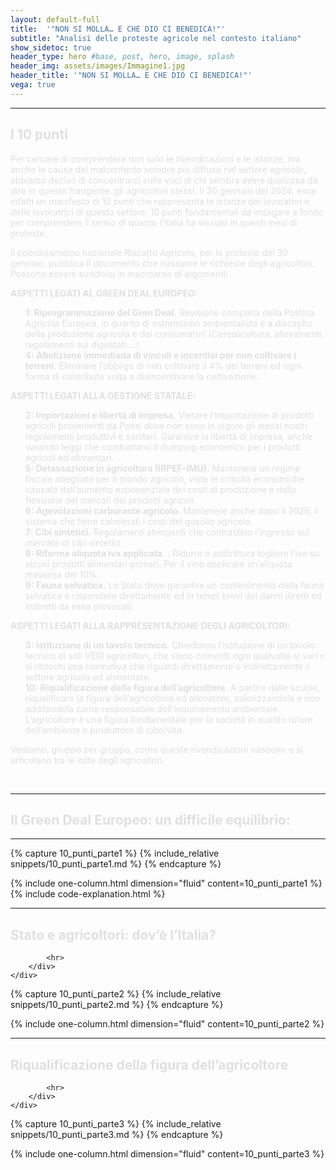 ```yaml
---
layout: default-full
title:  '"NON SI MOLLA… E CHE DIO CI BENEDICA!"'
subtitle: "Analisi delle proteste agricole nel contesto italiano"
show_sidetoc: true
header_type: hero #base, post, hero, image, splash
header_img: assets/images/Immagine1.jpg
header_title: '"NON SI MOLLA… E CHE DIO CI BENEDICA!"'
vega: true
---
```


<div class="container py-3">
    <div class="row">
        <div class="col-md-2 col-md-offset-2">
        </div>
        <div class="col-md-8">
            <hr>

<h2 style="color: #E0E0E0;">I 10 punti</h2>
 
<div id="area-tematica-1"></div>
<p style="color: #E0E0E0;">Per cercare di comprendere non solo le rivendicazioni e le istanze, ma anche le cause del malcontento sempre più diffuso nel settore agricolo, abbiamo deciso di concentrarci sulle voci di chi sembra avere qualcosa da dire in questo frangente: gli agricoltori stessi. 
Il 30 gennaio del 2024, esce infatti un manifesto di 10 punti che rappresenta le istanze dei lavoratori e delle lavoratrici di questo settore. 10 punti fondamentali da indagare a fondo per comprendere il senso di quanto l’Italia ha vissuto in questi mesi di proteste.</p> 

<p style="color: #E0E0E0;">Il coordinametno nazionale Riscatto Agricolo, per le proteste del 30 gennaio, pubblica il documento che riassume le richieste degli agricoltori. 
Possono essere suddivisi in macroaree di argomenti:</p> 

<p style="color: #E0E0E0;">
<strong>ASPETTI LEGATI AL GREEN DEAL EUROPEO:</strong>
<ul style="color: #E0E0E0;">
    <li style="list-style-type: none; padding: 0;"><strong>1: Riprogrammazione  del Gren Deal.</strong> Revisione completa della Politica Agricola Europea, in quanto di estremismo ambientalista e a discapito della produzione agricola e dei consumatori (Cerealicoltura, allevamenti, regolamenti sui digestati….).</li>
    <li style="list-style-type: none; padding: 0;"><strong>4: Abolizione immediada di vincoli e incentivi  per non coltivare i  terreni.</strong> Eliminare l’obbligo di non coltivare il 4% dei terreni ed ogni forma di contributo volta a disincentivare la coltivazione.</li>
</ul>
</p>

<p style="color: #E0E0E0;">
<strong>ASPETTI LEGATI ALLA GESTIONE STATALE:</strong>
<ul style="color: #E0E0E0;">
    <li style="list-style-type: none; padding: 0;"><strong>2: Importazioni e libertà di impresa.</strong> Vietare l’importazione di prodotti agricoli provenienti da Paesi dove non sono in vigore gli stessi nostri regolamenti produttivi e sanitari. Garantire la libertà di impresa, anche varando leggi che combattano il dumping economico per i prodotti agricoli ed alimentari.</li>
    <li style="list-style-type: none; padding: 0;"><strong>5: Detassazione in agricoltura (IRPEF-IMU).</strong> Mantenere un regime fiscale adeguato per il mondo agricolo, viste le criticità economiche causate dall’aumento esponenziale dei costi di produzione e dalla flessione dei mercati dei prodotti agricoli.</li>
    <li style="list-style-type: none; padding: 0;"><strong>6: Agevolazioni carburante agricolo.</strong> Mantenere anche dopo il 2026, il sistema che tiene calmierati i costi del gasolio agricolo.</li>
    <li style="list-style-type: none; padding: 0;"><strong>7: Cibi sintetici.</strong> Regolamenti stringenti che contrastino l’ingresso sul mercato di cibi sintetici.</li>
    <li style="list-style-type: none; padding: 0;"><strong>8: Riforma aliquota iva applicata. .</strong> Ridurre o addirittura togliere l’iva su alcuni prodotti alimentari primari. Per il vino applicare un’aliquota massima del 10%.</li>
    <li style="list-style-type: none; padding: 0;"><strong>9: Fauna selvatica.</strong> Lo Stato deve garantire un contenimento della fauna selvatica e rispondere direttamente ed in tempi brevi dei danni diretti ed indiretti da essa provocati.</li>
</ul>
</p>

<p style="color: #E0E0E0;">
<strong>ASPETTI LEGATI ALLA RAPPRESENTAZIONE DEGLI AGRICOLTORI:</strong>
<ul style="color: #E0E0E0;">
    <li style="list-style-type: none; padding: 0;"><strong>3: Istituzione di un tavolo tecnico.</strong> Chiediamo l’istituzione di un tavolo tecnico di soli VERI agricoltori, che siano coinvolti ogni qualvolta si vari o si ritocchi una normativa che riguardi direttamente o indirettamente il settore agricolo ed alimentare.</li>
    <li style="list-style-type: none; padding: 0;"><strong>10: Riqualificazione della figura dell’agricoltore.</strong> A partire dalle scuole, riqualificare la figura dell’agricoltore ed allevatore, valorizzandola e non additandola come responsabile dell’inquinamento ambientale. L’agricoltore è una figura fondamentale per la società in quanto tutore dell’ambiente e produttore di cibo/vita.</li>
</ul>
</p>

<p style="color: #E0E0E0;">Vediamo, gruppo per gruppo, come queste rivendicazioni nascono e si articolano tra le lotte degli agricoltori.</p>

<br>
<hr>

<h2 style="color: #E0E0E0;">Il Green Deal Europeo: un difficile equilibrio:</h2>
<hr>
        </div>
    </div>
</div>

<div id="area-tematica-2"></div>
{% capture 10_punti_parte1 %}
    {% include_relative snippets/10_punti_parte1.md %}
{% endcapture %}

{% include one-column.html dimension="fluid" content=10_punti_parte1 %} 
{% include code-explanation.html %} 

<div class="container py-3">
    <div class="row">
        <div class="col-md-2 col-md-offset-2">
        </div>
        <div class="col-md-8">
            <hr>

<h2 style="color: #E0E0E0;">Stato e agricoltori: dov’è l’Italia?</h2>

            <hr>
        </div>
    </div>
</div>

<div id="area-tematica-3"></div>
{% capture 10_punti_parte2 %}
    {% include_relative snippets/10_punti_parte2.md %}
{% endcapture %}

{% include one-column.html dimension="fluid" content=10_punti_parte2 %}

<div class="container py-3">
    <div class="row">
        <div class="col-md-2 col-md-offset-2">
        </div>
        <div class="col-md-8">
            <hr>

<h2 style="color: #E0E0E0;">Riqualificazione della figura dell’agricoltore</h2>

            <hr>
        </div>
    </div>
</div>
 
<div id="area-tematica-4"></div>
{% capture 10_punti_parte3 %}
    {% include_relative snippets/10_punti_parte3.md %}
{% endcapture %}

{% include one-column.html dimension="fluid" content=10_punti_parte3 %}